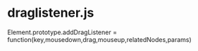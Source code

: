 draglistener.js
===============

Element.prototype.addDragListener = function(key,mousedown,drag,mouseup,relatedNodes,params)
